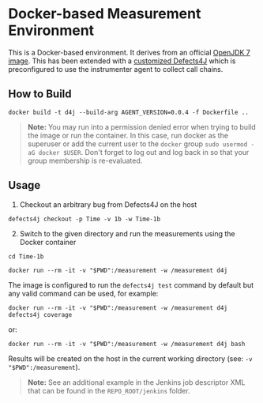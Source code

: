 # Docker-based Measurement Environment

This is a Docker-based environment.
It derives from an official [OpenJDK 7 image](https://hub.docker.com/_/openjdk).
This has been extended with a [customized Defects4J](https://github.com/Frenkymd/defects4j/tree/chain) which is preconfigured to use the instrumenter agent to collect call chains.

## How to Build

```
docker build -t d4j --build-arg AGENT_VERSION=0.0.4 -f Dockerfile ..
```

> **Note:** You may run into a permission denied error when trying to build the image or run the container.
> In this case, run docker as the superuser or add the current user to the `docker` group `sudo usermod -aG docker $USER`.
> Don't forget to log out and log back in so that your group membership is re-evaluated.

## Usage

 1. Checkout an arbitrary bug from Defects4J on the host

```
defects4j checkout -p Time -v 1b -w Time-1b
```

 2. Switch to the given directory and run the measurements using the Docker container

```
cd Time-1b

docker run --rm -it -v "$PWD":/measurement -w /measurement d4j
```

The image is configured to run the `defects4j test` command by default but any valid command can be used, for example:

```
docker run --rm -it -v "$PWD":/measurement -w /measurement d4j defects4j coverage
```
or:
```
docker run --rm -it -v "$PWD":/measurement -w /measurement d4j bash
```

Results will be created on the host in the current working directory (see: `-v "$PWD":/measurement`).

> **Note:** See an additional example in the Jenkins job descriptor XML that can be found in the `REPO_ROOT/jenkins` folder.
